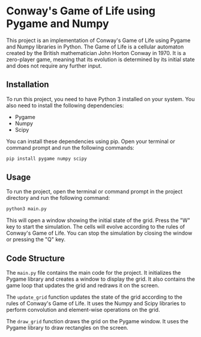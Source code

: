 # Conway's Game of Life using Pygame and Numpy

This project is an implementation of Conway's Game of Life using Pygame and Numpy libraries in Python. The Game of Life is a cellular automaton created by the British mathematician John Horton Conway in 1970. It is a zero-player game, meaning that its evolution is determined by its initial state and does not require any further input.

## Installation

To run this project, you need to have Python 3 installed on your system. You also need to install the following dependencies:

- Pygame
- Numpy
- Scipy

You can install these dependencies using pip. Open your terminal or command prompt and run the following commands:

```sh
pip install pygame numpy scipy
```
## Usage

To run the project, open the terminal or command prompt in the project directory and run the following command:

```sh
python3 main.py
```
This will open a window showing the initial state of the grid. Press the "W" key to start the simulation. The cells will evolve according to the rules of Conway's Game of Life. You can stop the simulation by closing the window or pressing the "Q" key.

## Code Structure

The `main.py` file contains the main code for the project. It initializes the Pygame library and creates a window to display the grid. It also contains the game loop that updates the grid and redraws it on the screen.

The `update_grid` function updates the state of the grid according to the rules of Conway's Game of Life. It uses the Numpy and Scipy libraries to perform convolution and element-wise operations on the grid.

The `draw_grid` function draws the grid on the Pygame window. It uses the Pygame library to draw rectangles on the screen.

